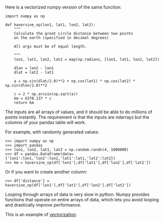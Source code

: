 Here is a vectorized numpy version of the same function:

    import numpy as np

    def haversine_np(lon1, lat1, lon2, lat2):
        """
        Calculate the great circle distance between two points
        on the earth (specified in decimal degrees)
        
        All args must be of equal length.    
        
        """
        lon1, lat1, lon2, lat2 = map(np.radians, [lon1, lat1, lon2, lat2])
        
        dlon = lon2 - lon1
        dlat = lat2 - lat1
        
        a = np.sin(dlat/2.0)**2 + np.cos(lat1) * np.cos(lat2) * np.sin(dlon/2.0)**2
        
        c = 2 * np.arcsin(np.sqrt(a))
        km = 6378.137 * c
        return km


The inputs are all arrays of values, and it should be able to do millions of points instantly.  The requirement is that the inputs are ndarrays but the columns of your pandas table will work.

For example, with randomly generated values:

    >>> import numpy as np
    >>> import pandas
    >>> lon1, lon2, lat1, lat2 = np.random.randn(4, 1000000)
    >>> df = pandas.DataFrame(data={'lon1':lon1,'lon2':lon2,'lat1':lat1,'lat2':lat2})
    >>> km = haversine_np(df['lon1'],df['lat1'],df['lon2'],df['lat2'])
Or if you want to create another column:

    >>> df['distance'] = haversine_np(df['lon1'],df['lat1'],df['lon2'],df['lat2'])

Looping through arrays of data is very slow in python.  Numpy provides functions that operate on entire arrays of data, which lets you avoid looping and drastically improve performance.

This is an example of [vectorization][1].


  [1]: http://en.wikipedia.org/wiki/Array_programming